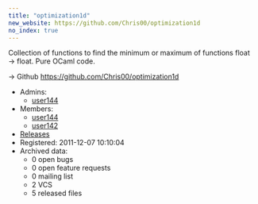 ```yaml
---
title: "optimization1d"
new_website: https://github.com/Chris00/optimization1d
no_index: true
---
```


Collection of functions to find the minimum or maximum of functions float → float.  Pure OCaml code.

→ Github https://github.com/Chris00/optimization1d


* Admins:
  * [user144](/users/user144)
* Members:
  * [user144](/users/user144)
  * [user142](/users/user142)
* [Releases](https://download.ocamlcore.org/optimization1d)
* Registered: 2011-12-07 10:10:04
* Archived data:
  * 0 open bugs
  * 0 open feature requests
  * 0 mailing list
  * 2 VCS
  * 5 released files
